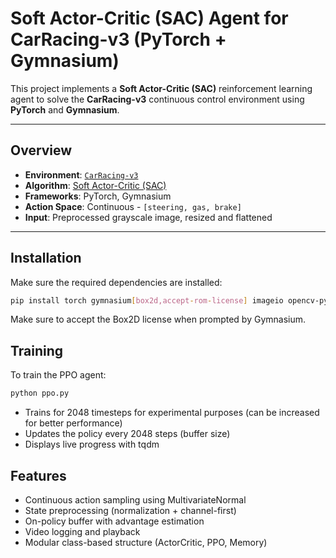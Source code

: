 # Soft Actor-Critic (SAC) Agent for CarRacing-v3 (PyTorch + Gymnasium)

This project implements a **Soft Actor-Critic (SAC)** reinforcement learning agent to solve the **CarRacing-v3** continuous control environment using **PyTorch** and **Gymnasium**.

---

## Overview

- **Environment**: [`CarRacing-v3`](https://gymnasium.farama.org/environments/box2d/car_racing/)
- **Algorithm**: [Soft Actor-Critic (SAC)](https://arxiv.org/abs/1801.01290)
- **Frameworks**: PyTorch, Gymnasium
- **Action Space**: Continuous - `[steering, gas, brake]`
- **Input**: Preprocessed grayscale image, resized and flattened

---

## Installation

Make sure the required dependencies are installed:

```bash
pip install torch gymnasium[box2d,accept-rom-license] imageio opencv-python

```
Make sure to accept the Box2D license when prompted by Gymnasium.

## Training
To train the PPO agent:

```bash
python ppo.py
```

- Trains for 2048 timesteps for experimental purposes (can be increased for better performance)
- Updates the policy every 2048 steps (buffer size)
- Displays live progress with tqdm

## Features
- Continuous action sampling using MultivariateNormal
- State preprocessing (normalization + channel-first)
- On-policy buffer with advantage estimation
- Video logging and playback
- Modular class-based structure (ActorCritic, PPO, Memory)